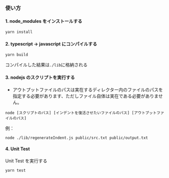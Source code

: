 ### 使い方

#### 1. node_modules をインストールする

```
yarn install
```

#### 2. typescript -> javascript にコンパイルする

```
yarn build
```

コンパイルした結果は`./lib`に格納される

#### 3. nodejs のスクリプトを実行する

- アウトプットファイルのパスは実在するディレクター内のファイルのパスを指定する必要があります、ただしファイル自体は実在である必要がありません。

```
node [スクリプトのパス] [インデントを復活させたいファイルのパス] [アウトプットファイルのパス]
```

例：

```
node ./lib/regenerateIndent.js public/src.txt public/output.txt
```

#### 4. Unit Test

Unit Test を実行する

```
yarn test
```

